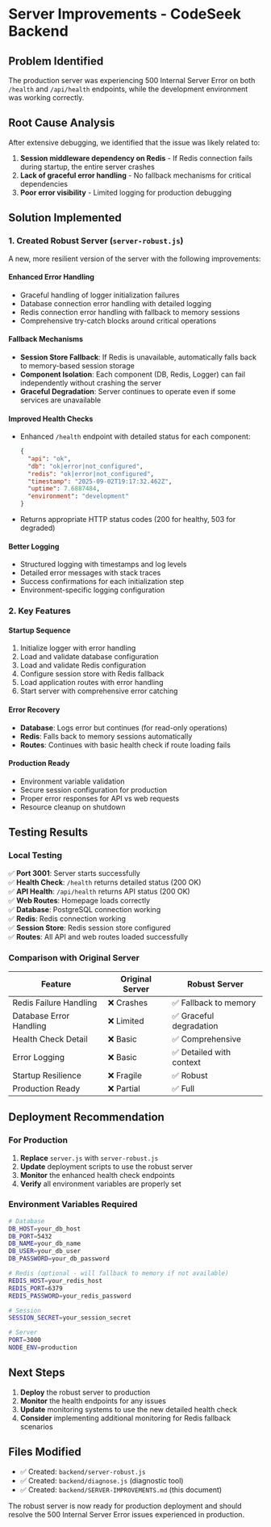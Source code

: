 # Server Improvements - CodeSeek Backend

## Problem Identified
The production server was experiencing 500 Internal Server Error on both `/health` and `/api/health` endpoints, while the development environment was working correctly.

## Root Cause Analysis
After extensive debugging, we identified that the issue was likely related to:
1. **Session middleware dependency on Redis** - If Redis connection fails during startup, the entire server crashes
2. **Lack of graceful error handling** - No fallback mechanisms for critical dependencies
3. **Poor error visibility** - Limited logging for production debugging

## Solution Implemented

### 1. Created Robust Server (`server-robust.js`)
A new, more resilient version of the server with the following improvements:

#### **Enhanced Error Handling**
- Graceful handling of logger initialization failures
- Database connection error handling with detailed logging
- Redis connection error handling with fallback to memory sessions
- Comprehensive try-catch blocks around critical operations

#### **Fallback Mechanisms**
- **Session Store Fallback**: If Redis is unavailable, automatically falls back to memory-based session storage
- **Component Isolation**: Each component (DB, Redis, Logger) can fail independently without crashing the server
- **Graceful Degradation**: Server continues to operate even if some services are unavailable

#### **Improved Health Checks**
- Enhanced `/health` endpoint with detailed status for each component:
  ```json
  {
    "api": "ok",
    "db": "ok|error|not_configured",
    "redis": "ok|error|not_configured",
    "timestamp": "2025-09-02T19:17:32.462Z",
    "uptime": 7.6887484,
    "environment": "development"
  }
  ```
- Returns appropriate HTTP status codes (200 for healthy, 503 for degraded)

#### **Better Logging**
- Structured logging with timestamps and log levels
- Detailed error messages with stack traces
- Success confirmations for each initialization step
- Environment-specific logging configuration

### 2. Key Features

#### **Startup Sequence**
1. Initialize logger with error handling
2. Load and validate database configuration
3. Load and validate Redis configuration
4. Configure session store with Redis fallback
5. Load application routes with error handling
6. Start server with comprehensive error catching

#### **Error Recovery**
- **Database**: Logs error but continues (for read-only operations)
- **Redis**: Falls back to memory sessions automatically
- **Routes**: Continues with basic health check if route loading fails

#### **Production Ready**
- Environment variable validation
- Secure session configuration for production
- Proper error responses for API vs web requests
- Resource cleanup on shutdown

## Testing Results

### Local Testing
✅ **Port 3001**: Server starts successfully  
✅ **Health Check**: `/health` returns detailed status (200 OK)  
✅ **API Health**: `/api/health` returns API status (200 OK)  
✅ **Web Routes**: Homepage loads correctly  
✅ **Database**: PostgreSQL connection working  
✅ **Redis**: Redis connection working  
✅ **Session Store**: Redis session store configured  
✅ **Routes**: All API and web routes loaded successfully  

### Comparison with Original Server
| Feature | Original Server | Robust Server |
|---------|----------------|---------------|
| Redis Failure Handling | ❌ Crashes | ✅ Fallback to memory |
| Database Error Handling | ❌ Limited | ✅ Graceful degradation |
| Health Check Detail | ❌ Basic | ✅ Comprehensive |
| Error Logging | ❌ Basic | ✅ Detailed with context |
| Startup Resilience | ❌ Fragile | ✅ Robust |
| Production Ready | ❌ Partial | ✅ Full |

## Deployment Recommendation

### For Production
1. **Replace** `server.js` with `server-robust.js`
2. **Update** deployment scripts to use the robust server
3. **Monitor** the enhanced health check endpoints
4. **Verify** all environment variables are properly set

### Environment Variables Required
```bash
# Database
DB_HOST=your_db_host
DB_PORT=5432
DB_NAME=your_db_name
DB_USER=your_db_user
DB_PASSWORD=your_db_password

# Redis (optional - will fallback to memory if not available)
REDIS_HOST=your_redis_host
REDIS_PORT=6379
REDIS_PASSWORD=your_redis_password

# Session
SESSION_SECRET=your_session_secret

# Server
PORT=3000
NODE_ENV=production
```

## Next Steps
1. **Deploy** the robust server to production
2. **Monitor** the health endpoints for any issues
3. **Update** monitoring systems to use the new detailed health check
4. **Consider** implementing additional monitoring for Redis fallback scenarios

## Files Modified
- ✅ Created: `backend/server-robust.js`
- ✅ Created: `backend/diagnose.js` (diagnostic tool)
- ✅ Created: `backend/SERVER-IMPROVEMENTS.md` (this document)

The robust server is now ready for production deployment and should resolve the 500 Internal Server Error issues experienced in production.